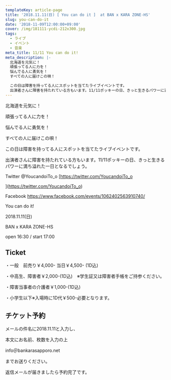 ```yaml
---
templateKey: article-page
title: '2018.11.11(日) [ You can do it ]  at BAN x KARA ZONE-HS'
slug: you-can-do-it
date: '2018-11-09T12:00:00+09:00'
cover: /img/181111-ycdi-212x300.jpg
tags:
  - ライブ
  - イベント
  - 音楽
meta_title: 11/11 You can do it!
meta_description: |-
  北海道を元気に！
  頑張ってる人に力を！
  悩んでる人に勇気を！
  すべての人に届けこの唄！

  この日は障害を持ってる人にスポットを当てたライブイベントです。
  出演者さんに障害を持たれている方もいます。11/11ポッキーの日、きっと生きるパワーに満ち溢れた一日となるでしょう。
---
```

北海道を元気に！

頑張ってる人に力を！

悩んでる人に勇気を！

すべての人に届けこの唄！



この日は障害を持ってる人にスポットを当てたライブイベントです。

出演者さんに障害を持たれている方もいます。11/11ポッキーの日、きっと生きるパワーに満ち溢れた一日となるでしょう。



Twitter @YoucandoiTo_o [https://twitter.com/YoucandoiTo_o](https://twitter.com/YoucandoiTo_o)

Facebook <https://www.facebook.com/events/1062402563910740/>



You can do it!

2018.11.11(日)

BAN x KARA ZONE-HS

open 16:30 / start 17:00



## Ticket

・一般　前売り￥4,000- 当日￥4,500- (1D込)

・中高生、障害者￥2,000-(1D込)　※学生証又は障害者手帳をご持参ください。

・障害当事者の介護者￥1,000-(1D込)

・小学生以下※入場時に1D代￥500-必要となります。



## チケット予約

メールの件名に2018.11.11と入力し、

本文にお名前、枚数を入力の上

info＠bankarasapporo.net

までお送りください。

返信メールが届きましたら予約完了です。
